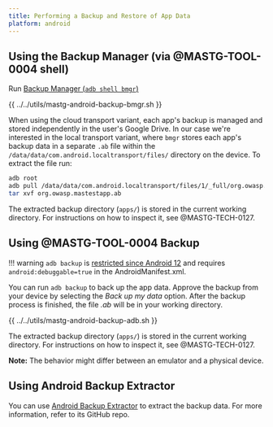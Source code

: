 ```yaml
---
title: Performing a Backup and Restore of App Data
platform: android 
---
```


## Using the Backup Manager (via @MASTG-TOOL-0004 shell)

Run [Backup Manager (`adb shell bmgr`)](https://developer.android.com/identity/data/testingbackup#TestingBackup)

{{ ../../utils/mastg-android-backup-bmgr.sh }}

When using the cloud transport variant, each app's backup is managed and stored independently in the user's Google Drive. In our case we're interested in the local transport variant, where `bmgr` stores each app's backup data in a separate `.ab` file within the `/data/data/com.android.localtransport/files/` directory on the device. To extract the file run:

```sh
adb root
adb pull /data/data/com.android.localtransport/files/1/_full/org.owasp.mastestapp org.owasp.mastestapp.ab
tar xvf org.owasp.mastestapp.ab
```

The extracted backup directory (`apps/`) is stored in the current working directory. For instructions on how to inspect it, see @MASTG-TECH-0127.

## Using @MASTG-TOOL-0004 Backup

!!! warning
    `adb backup` is [restricted since Android 12](https://developer.android.com/about/versions/12/behavior-changes-12#adb-backup-restrictions) and requires `android:debuggable=true` in the AndroidManifest.xml.

You can run `adb backup` to back up the app data. Approve the backup from your device by selecting the _Back up my data_ option. After the backup process is finished, the file _.ab_ will be in your working directory.

{{ ../../utils/mastg-android-backup-adb.sh }}

The extracted backup directory (`apps/`) is stored in the current working directory. For instructions on how to inspect it, see @MASTG-TECH-0127.

**Note:** The behavior might differ between an emulator and a physical device.

## Using Android Backup Extractor

You can use [Android Backup Extractor](https://github.com/nelenkov/android-backup-extractor) to extract the backup data. For more information, refer to its GitHub repo.
